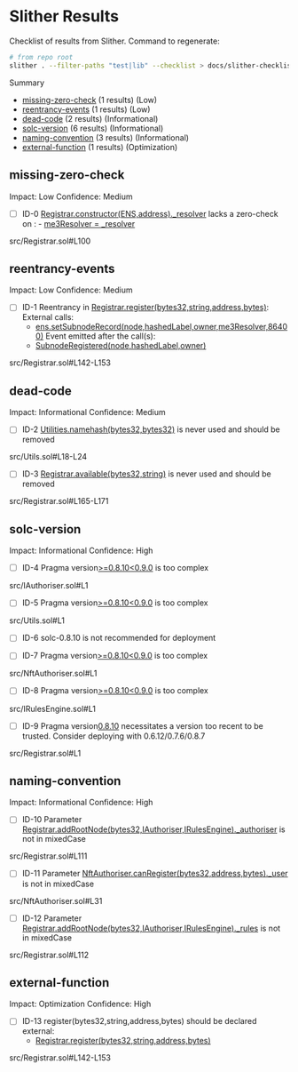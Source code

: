 # Slither Results

Checklist of results from Slither. Command to regenerate:

```sh
# from repo root
slither . --filter-paths "test|lib" --checklist > docs/slither-checklist.md
```

Summary
 - [missing-zero-check](#missing-zero-check) (1 results) (Low)
 - [reentrancy-events](#reentrancy-events) (1 results) (Low)
 - [dead-code](#dead-code) (2 results) (Informational)
 - [solc-version](#solc-version) (6 results) (Informational)
 - [naming-convention](#naming-convention) (3 results) (Informational)
 - [external-function](#external-function) (1 results) (Optimization)

## missing-zero-check
Impact: Low
Confidence: Medium
 - [ ] ID-0
[Registrar.constructor(ENS,address)._resolver](src/Registrar.sol#L100) lacks a zero-check on :
		- [me3Resolver = _resolver](src/Registrar.sol#L102)

src/Registrar.sol#L100


## reentrancy-events
Impact: Low
Confidence: Medium
 - [ ] ID-1
Reentrancy in [Registrar.register(bytes32,string,address,bytes)](src/Registrar.sol#L142-L153):
	External calls:
	- [ens.setSubnodeRecord(node,hashedLabel,owner,me3Resolver,86400)](src/Registrar.sol#L151)
	Event emitted after the call(s):
	- [SubnodeRegistered(node,hashedLabel,owner)](src/Registrar.sol#L152)

src/Registrar.sol#L142-L153


## dead-code
Impact: Informational
Confidence: Medium
 - [ ] ID-2
[Utilities.namehash(bytes32,bytes32)](src/Utils.sol#L18-L24) is never used and should be removed

src/Utils.sol#L18-L24


 - [ ] ID-3
[Registrar.available(bytes32,string)](src/Registrar.sol#L165-L171) is never used and should be removed

src/Registrar.sol#L165-L171


## solc-version
Impact: Informational
Confidence: High
 - [ ] ID-4
Pragma version[>=0.8.10<0.9.0](src/IAuthoriser.sol#L1) is too complex

src/IAuthoriser.sol#L1


 - [ ] ID-5
Pragma version[>=0.8.10<0.9.0](src/Utils.sol#L1) is too complex

src/Utils.sol#L1


 - [ ] ID-6
solc-0.8.10 is not recommended for deployment

 - [ ] ID-7
Pragma version[>=0.8.10<0.9.0](src/NftAuthoriser.sol#L1) is too complex

src/NftAuthoriser.sol#L1


 - [ ] ID-8
Pragma version[>=0.8.10<0.9.0](src/IRulesEngine.sol#L1) is too complex

src/IRulesEngine.sol#L1


 - [ ] ID-9
Pragma version[0.8.10](src/Registrar.sol#L1) necessitates a version too recent to be trusted. Consider deploying with 0.6.12/0.7.6/0.8.7

src/Registrar.sol#L1


## naming-convention
Impact: Informational
Confidence: High
 - [ ] ID-10
Parameter [Registrar.addRootNode(bytes32,IAuthoriser,IRulesEngine)._authoriser](src/Registrar.sol#L111) is not in mixedCase

src/Registrar.sol#L111


 - [ ] ID-11
Parameter [NftAuthoriser.canRegister(bytes32,address,bytes)._user](src/NftAuthoriser.sol#L31) is not in mixedCase

src/NftAuthoriser.sol#L31


 - [ ] ID-12
Parameter [Registrar.addRootNode(bytes32,IAuthoriser,IRulesEngine)._rules](src/Registrar.sol#L112) is not in mixedCase

src/Registrar.sol#L112


## external-function
Impact: Optimization
Confidence: High
 - [ ] ID-13
register(bytes32,string,address,bytes) should be declared external:
	- [Registrar.register(bytes32,string,address,bytes)](src/Registrar.sol#L142-L153)

src/Registrar.sol#L142-L153
